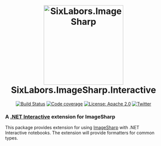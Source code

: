 <h1 align="center">

<img src="https://github.com/SixLabors/Branding/raw/main/icons/imagesharp/sixlabors.imagesharp.svg?sanitize=true" alt="SixLabors.ImageSharp" width="256"/>
<br/>
SixLabors.ImageSharp.Interactive
</h1>

<div align="center">

[![Build Status](https://img.shields.io/github/workflow/actions/status/SixLabors/ImageSharp.Interactive/build-and-test.yml?branch=main)](https://github.com/SixLabors/ImageSharp.Interactive/actions)
[![Code coverage](https://codecov.io/gh/SixLabors/ImageSharp.Interactive/branch/main/graph/badge.svg)](https://codecov.io/gh/SixLabors/ImageSharp.Interactive)
[![License: Apache 2.0](https://img.shields.io/badge/license-Apache%202.0-blue.svg)](https://opensource.org/licenses/Apache-2.0)
[![Twitter](https://img.shields.io/twitter/url/http/shields.io.svg?style=flat&logo=twitter)](https://twitter.com/intent/tweet?hashtags=imagesharp,dotnet,oss&text=ImageSharp.+A+new+cross-platform+2D+graphics+API+in+C%23&url=https%3a%2f%2fgithub.com%2fSixLabors%2fImageSharp&via=sixlabors)

</div>

### A [.NET Interactive](https://github.com/dotnet/interactive/) extension for ImageSharp

This package provides extension for using [ImageSharp](https://github.com/SixLabors/ImageSharp) with .NET Interactive notebooks.
The extension will provide formatters for common types. 

